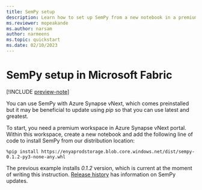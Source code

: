 ```yaml
---
title: SemPy setup
description: Learn how to set up SemPy from a new notebook in a premium workspace in the Azure Synapse vNext portal.
ms.reviewer: mopeakande
ms.author: narsam
author: narmeens
ms.topic: quickstart
ms.date: 02/10/2023
---
```


# SemPy setup in Microsoft Fabric

[!INCLUDE [preview-note](../includes/preview-note.md)]

You can use SemPy with Azure Synapse vNext, which comes preinstalled but it may be beneficial to update using *pip* so that you can use latest and greatest.

To start, you need a premium workspace in Azure Synapse vNext portal. Within this workspace, create a new notebook and
add the following line of code to install SemPy from our distribution location:

```
%pip install https://enyaprodstorage.blob.core.windows.net/dist/sempy-0.1.2-py3-none-any.whl
```

The previous example installs *0.1.2* version, which is current at the moment of writing this instruction. [Release history](https://enyaprod.azurewebsites.net/releases.html) has information on SemPy updates.
